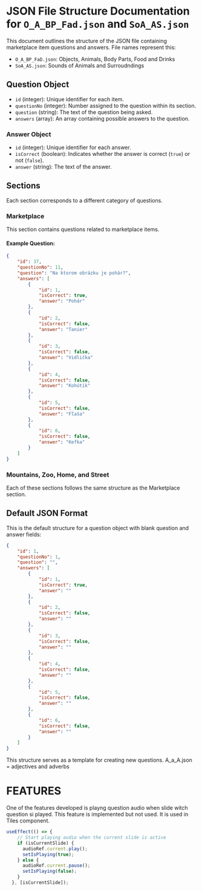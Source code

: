 # JSON File Structure Documentation for `O_A_BP_Fad.json` and `SoA_AS.json`

This document outlines the structure of the JSON file containing marketplace item questions and answers.
File names represent this:
- `O_A_BP_FaD.json`: Objects, Animals, Body Parts, Food and Drinks
- `SoA_AS.json`: Sounds of Animals and Surroudndings
## Question Object

- `id` (integer): Unique identifier for each item.
- `questionNo` (integer): Number assigned to the question within its section.
- `question` (string): The text of the question being asked.
- `answers` (array): An array containing possible answers to the question.

### Answer Object

- `id` (integer): Unique identifier for each answer.
- `isCorrect` (boolean): Indicates whether the answer is correct (`true`) or not (`false`).
- `answer` (string): The text of the answer.

## Sections

Each section corresponds to a different category of questions.

### Marketplace 

This section contains questions related to marketplace items.

#### Example Question:

```json
{
    "id": 37,
    "questionNo": 11,
    "question": "Na ktorom obrázku je pohár?",
    "answers": [
        {
            "id": 1,
            "isCorrect": true,
            "answer": "Pohár"
        },
        {
            "id": 2,
            "isCorrect": false,
            "answer": "Tanier"
        },
        {
            "id": 3,
            "isCorrect": false,
            "answer": "Vidlička"
        },
        {
            "id": 4,
            "isCorrect": false,
            "answer": "Kohútik"
        },
        {
            "id": 5,
            "isCorrect": false,
            "answer": "Fľaša"
        },
        {
            "id": 6,
            "isCorrect": false,
            "answer": "Kefka"
        }
    ]
}
```
### Mountains, Zoo, Home, and Street

Each of these sections follows the same structure as the Marketplace section.

## Default JSON Format
This is the default structure for a question object with blank question and answer fields:

```json
{
    "id": 1,
    "questionNo": 1,
    "question": "",
    "answers": [
        {
            "id": 1,
            "isCorrect": true,
            "answer": ""
        },
        {
            "id": 2,
            "isCorrect": false,
            "answer": ""
        },
        {
            "id": 3,
            "isCorrect": false,
            "answer": ""
        },
        {
            "id": 4,
            "isCorrect": false,
            "answer": ""
        },
        {
            "id": 5,
            "isCorrect": false,
            "answer": ""
        },
        {
            "id": 6,
            "isCorrect": false,
            "answer": ""
        }
    ]
}
```

This structure serves as a template for creating new questions. 
A_a_A.json = adjectives and adverbs

# FEATURES

One of the features developed is playng question audio when slide witch question si played. This feature is implemented but not used. It is used in Tiles component.

```javascript
useEffect(() => {
    // Start playing audio when the current slide is active
    if (isCurrentSlide) {
      audioRef.current.play();
      setIsPlaying(true);
    } else {
      audioRef.current.pause();
      setIsPlaying(false);
    }
  }, [isCurrentSlide]);

```